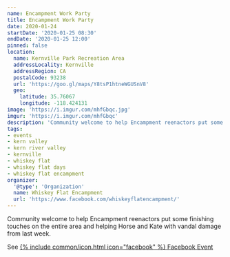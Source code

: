 ```yaml
---
name: Encampment Work Party
title: Encampment Work Party
date: 2020-01-24
startDate: '2020-01-25 08:30'
endDate: '2020-01-25 12:00'
pinned: false
location:
  name: Kernville Park Recreation Area
  addressLocality: Kernville
  addressRegion: CA
  postalCode: 93238
  url: 'https://goo.gl/maps/Y8tsP1htneWGUSnV8'
  geo:
    latitude: 35.76067
    longitude: -118.424131
image: 'https://i.imgur.com/mhfGbqc.jpg'
imgur: 'https://i.imgur.com/mhfGbqc'
description: 'Community welcome to help Encampment reenactors put some finishing touches on the entire area.'
tags:
- events
- kern valley
- kern river valley
- kernville
- whiskey flat
- whiskey flat days
- whiskey flat encampment
organizer:
  '@type': 'Organization'
  name: Whiskey Flat Encampment
  url: 'https://www.facebook.com/whiskeyflatencampment/'
---
```

Community welcome to help Encampment reenactors put some finishing touches on the
entire area and helping Horse and Kate with vandal damage from last week.

See [{% include common/icon.html icon="facebook" %} Facebook Event](https://www.facebook.com/events/1047956735583373/)

